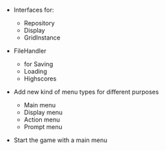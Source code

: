 * Interfaces for:
    * Repository
    * Display
    * GridInstance

* FileHandler
    * for Saving
    * Loading
    * Highscores

* Add new kind of menu types for different purposes
    * Main menu
    * Display menu
    * Action menu
    * Prompt menu

* Start the game with a main menu
